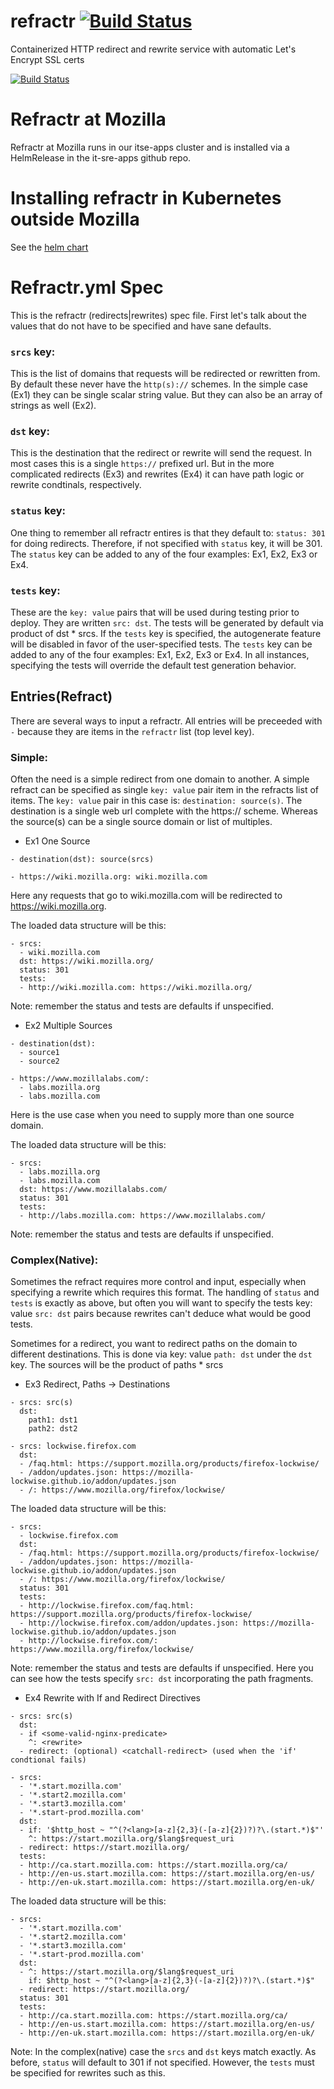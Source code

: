 # refractr [![Build Status](https://travis-ci.com/mozilla-it/refractr.svg?branch=master)](https://travis-ci.com/mozilla-it/refractr)
Containerized HTTP redirect and rewrite service with automatic Let's Encrypt SSL certs

[![Build Status](https://travis-ci.com/mozilla-it/refractr.svg?branch=master)](https://travis-ci.com/mozilla-it/refractr)

# Refractr at Mozilla
Refractr at Mozilla runs in our itse-apps cluster and is installed via a HelmRelease in the it-sre-apps github repo.

# Installing refractr in Kubernetes outside Mozilla
See the [helm chart](https://github.com/mozilla-it/helm-charts/tree/master/charts/refractr/README.md)

# Refractr.yml Spec
This is the refractr (redirects|rewrites) spec file. First let's talk about
the values that do not have to be specified and have sane defaults.

### `srcs` key:
This is the list of domains that requests will be redirected or rewritten
from. By default these never have the `http(s)://` schemes. In the simple
case (Ex1) they can be single scalar string value. But they can also be
an array of strings as well (Ex2).

### `dst` key:
This is the destination that the redirect or rewrite will send the request.
In most cases this is a single `https://` prefixed url.  But in the
more complicated redirects (Ex3) and rewrites (Ex4) it can have path
logic or rewrite condtinals, respectively.

### `status` key:
One thing to remember all refractr entires is that they default to:
`status: 301` for doing redirects. Therefore, if not specified with
`status` key, it will be 301. The `status` key can be added to any of
the four examples: Ex1, Ex2, Ex3 or Ex4.

### `tests` key:
These are the `key: value` pairs that will be used during testing prior
to deploy.  They are written `src: dst`.  The tests will be generated by
default via product of dst * srcs. If the `tests` key is specified, the
autogenerate feature will be disabled in favor of the user-specified
tests. The `tests` key can be added to any of the four examples: Ex1, Ex2,
Ex3 or Ex4. In all instances, specifying the tests will override the
default test generation behavior.

## Entries(Refract)
There are several ways to input a refractr. All entries will be preceeded
with `-` because they are items in the `refractr` list (top level key).

### Simple:
Often the need is a simple redirect from one domain to another.
A simple refract can be specified as single `key: value` pair item
in the refracts list of items. The `key: value` pair in this case is:
`destination: source(s)`. The destination is a single web url complete
with the https:// scheme. Whereas the source(s) can be a single source
domain or list of multiples.

- Ex1 One Source
```
- destination(dst): source(srcs)
```
```
- https://wiki.mozilla.org: wiki.mozilla.com
```

Here any requests that go to wiki.mozilla.com will be redirected to
https://wiki.mozilla.org.

The loaded data structure will be this:
```
- srcs:
  - wiki.mozilla.com
  dst: https://wiki.mozilla.org/
  status: 301
  tests:
  - http://wiki.mozilla.com: https://wiki.mozilla.org/
```
Note: remember the status and tests are defaults if unspecified.

- Ex2 Multiple Sources
```
- destination(dst):
  - source1
  - source2
```
```
- https://www.mozillalabs.com/:
  - labs.mozilla.org
  - labs.mozilla.com
```
Here is the use case when you need to supply more than one source domain.

The loaded data structure will be this:
```
- srcs:
  - labs.mozilla.org
  - labs.mozilla.com
  dst: https://www.mozillalabs.com/
  status: 301
  tests:
  - http://labs.mozilla.com: https://www.mozillalabs.com/
```
Note: remember the status and tests are defaults if unspecified.

### Complex(Native):

Sometimes the refract requires more control and input, especially
when specifying a rewrite which requires this format. The handling
of `status` and `tests` is exactly as above, but often you will want
to specify the tests key: value `src: dst` pairs because rewrites can't
deduce what would be good tests.

Sometimes for a redirect, you want to redirect paths on the domain to different
destinations.  This is done via key: value `path: dst` under the `dst` key. The
sources will be the product of paths * srcs

- Ex3 Redirect, Paths -> Destinations
```
- srcs: src(s)
  dst:
    path1: dst1
    path2: dst2
```
```
- srcs: lockwise.firefox.com
  dst:
  - /faq.html: https://support.mozilla.org/products/firefox-lockwise/
  - /addon/updates.json: https://mozilla-lockwise.github.io/addon/updates.json
  - /: https://www.mozilla.org/firefox/lockwise/
```
The loaded data structure will be this:
```
- srcs:
  - lockwise.firefox.com
  dst:
  - /faq.html: https://support.mozilla.org/products/firefox-lockwise/
  - /addon/updates.json: https://mozilla-lockwise.github.io/addon/updates.json
  - /: https://www.mozilla.org/firefox/lockwise/
  status: 301
  tests:
  - http://lockwise.firefox.com/faq.html: https://support.mozilla.org/products/firefox-lockwise/
  - http://lockwise.firefox.com/addon/updates.json: https://mozilla-lockwise.github.io/addon/updates.json
  - http://lockwise.firefox.com/: https://www.mozilla.org/firefox/lockwise/
```
Note: remember the status and tests are defaults if unspecified. Here you
can see how the tests specify `src: dst` incorporating the path fragments.

- Ex4 Rewrite with If and Redirect Directives
```
- srcs: src(s)
  dst:
  - if <some-valid-nginx-predicate>
    ^: <rewrite>
  - redirect: (optional) <catchall-redirect> (used when the 'if' condtional fails)
```
```
- srcs:
  - '*.start.mozilla.com'
  - '*.start2.mozilla.com'
  - '*.start3.mozilla.com'
  - '*.start-prod.mozilla.com'
  dst:
  - if: '$http_host ~ "^(?<lang>[a-z]{2,3}(-[a-z]{2})?)?\.(start.*)$"'
    ^: https://start.mozilla.org/$lang$request_uri
  - redirect: https://start.mozilla.org/
  tests:
  - http://ca.start.mozilla.com: https://start.mozilla.org/ca/
  - http://en-us.start.mozilla.com: https://start.mozilla.org/en-us/
  - http://en-uk.start.mozilla.com: https://start.mozilla.org/en-uk/
```
The loaded data structure will be this:
```
- srcs:
  - '*.start.mozilla.com'
  - '*.start2.mozilla.com'
  - '*.start3.mozilla.com'
  - '*.start-prod.mozilla.com'
  dst:
  - ^: https://start.mozilla.org/$lang$request_uri
    if: $http_host ~ "^(?<lang>[a-z]{2,3}(-[a-z]{2})?)?\.(start.*)$"
  - redirect: https://start.mozilla.org/
  status: 301
  tests:
  - http://ca.start.mozilla.com: https://start.mozilla.org/ca/
  - http://en-us.start.mozilla.com: https://start.mozilla.org/en-us/
  - http://en-uk.start.mozilla.com: https://start.mozilla.org/en-uk/
```
Note: In the complex(native) case the `srcs` and `dst` keys match
exactly. As before, `status` will default to 301 if not specified.
However, the `tests` must be specified for rewrites such as this.
